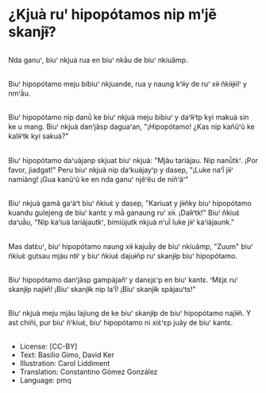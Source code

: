# ¿Kjuà ruꞌ hipopótamos nip mꞌjẽ skanjɨ̃?

##
Nda ganuꞌ, biuꞌ nkjuà rua en biuꞌ nkã̀u de biuꞌ nkiuãmp.

##
Biuꞌ hipopótamo meju bibiuꞌ nkjuande, rua y naung kꞌiɨy de ruꞌ xiɨ ñkiɨjɨilꞌ y nmꞌã̀u.

##
Biuꞌ hipopótamo nip danũ̀ ke biuꞌ nkjuà meju bibiuꞌ y daꞌlɨ̀ꞌtp kyi makuà sin ke u mang.
Biuꞌ nkjuà danꞌjãsp daguaꞌan, "¡Hipopótamo! ¿Kas nip kañũꞌũ ke kaliɨꞌtk kyi sakuà?"

##
Biuꞌ hipopótamo daꞌuàjanp skjuat biuꞌ nkjuà: "Mjàu tariàjau. Nip nanũ̀tkꞌ. ¡Por favor, jiadgat!" Peru biuꞌ nkjuà nip daꞌkuàjayꞌp y dasep, "¡Luke naꞌĩ̀ jiɨꞌ namiàng! ¡Gua kanũꞌũ ke en nda ganuꞌ njẽꞌẽu de niñꞌãꞌ"

##
Biuꞌ nkjuà gamã gaꞌàꞌt biuꞌ ñkiuɛ̀ y dasep, "Kariuat y jiɨñky biuꞌ hipopótamo kuandu gulejeng de biuꞌ kantɛ y mã̀ ganaung ruꞌ xiɨ. ¡Dalɨ̀ꞌtk!" Biuꞌ ñkiuɛ̀ daꞌuã̀u, "Nip kaꞌiuà lariàjautkꞌ, bimiùjutk nkjuà nꞌuĩ̀ luke jiɨꞌ kaꞌiàjaunk."

##
Mas datɛ̀uꞌ, biuꞌ hipopótamo naung xiɨ kajuã̀y de biuꞌ nkiuãmp, "Zuum" biuꞌ ñkiuɛ̀ gutsau mjàu ntɨꞌ y biuꞌ ñkiuɛ̀ dajuɨñp ruꞌ skanjɨ̃p biuꞌ hipopótamo.

##
Biuꞌ hipopótamo danꞌjãsp gampàjañꞌ y danɛjɛꞌp en biuꞌ kantɛ. ꞌMɛ̀jɛ ruꞌ skanjɨ̃p najiɨñ! ¡Biuꞌ skanjɨ̃k nip laꞌĩ̀! ¡Biuꞌ skanjɨ̃k spàjauꞌts!"

##
Biuꞌ nkjuà meju mjàu lajiung de ke biuꞌ skanjɨ̃p de biuꞌ hipopótamo najiɨñ. Y ast chiñi, pur biuꞌ ñꞌkiuɛ̀, biuꞌ hipopótamo ni xiɛ̀ꞌɛp juãy de biuꞌ kantɛ.

##
* License: [CC-BY]
* Text: Basilio Gimo, David Ker
* Illustration: Carol Liddiment
* Translation: Constantino Gómez González
* Language: pmq
